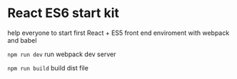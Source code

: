 # React ES6 start kit

help everyone to start first React + ES5  front end enviroment with webpack and babel

`npm run dev` run webpack dev server

`npm run build` build dist file
